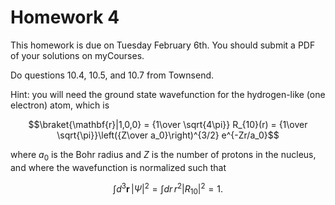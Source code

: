 # Homework 4

This homework is due on Tuesday February 6th. You should submit a PDF of your solutions on myCourses.

Do questions 10.4, 10.5, and 10.7 from Townsend.

Hint: you will need the ground state wavefunction for the hydrogen-like (one electron) atom, which is 

$$\braket{\mathbf{r}|1,0,0} = {1\over \sqrt{4\pi}} R_{10}(r) = {1\over \sqrt{\pi}}\left({Z\over a_0}\right)^{3/2} e^{-Zr/a_0}$$

where $a_0$ is the Bohr radius and $Z$ is the number of protons in the nucleus, and where the wavefunction is normalized such that 

$$\int d^3\mathbf{r} \, |\Psi|^2 = \int dr\, r^2 |R_{10}|^2=1.$$
